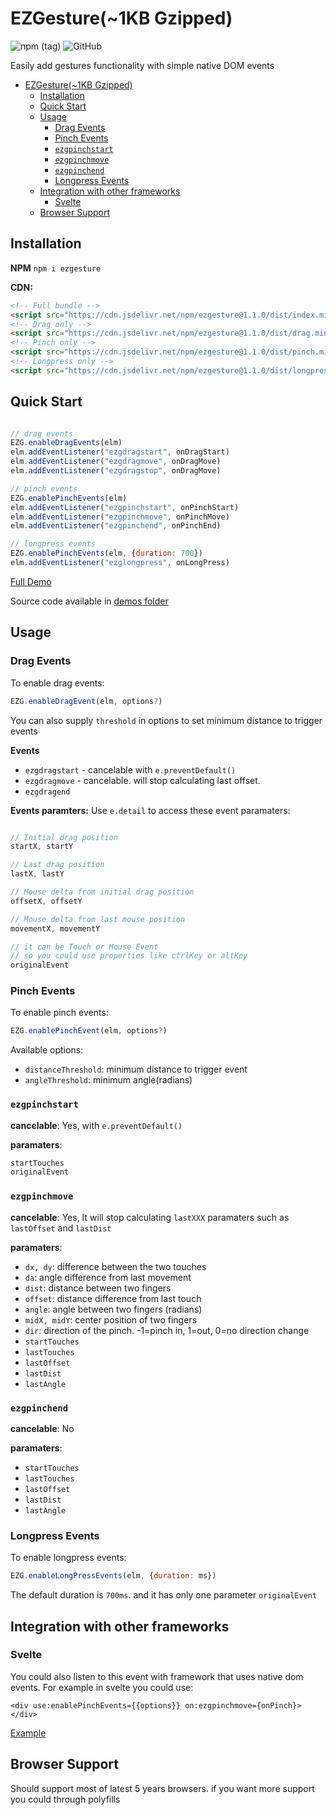 # EZGesture(~1KB Gzipped)
![npm (tag)](https://img.shields.io/npm/v/ezgesture) ![GitHub](https://img.shields.io/github/license/mhmd-22/ezgesture)

Easily add gestures functionality with simple native DOM events


- [EZGesture(~1KB Gzipped)](#ezgesture1kb-gzipped)
  - [Installation](#installation)
  - [Quick Start](#quick-start)
  - [Usage](#usage)
    - [Drag Events](#drag-events)
    - [Pinch Events](#pinch-events)
    - [`ezgpinchstart`](#ezgpinchstart)
    - [`ezgpinchmove`](#ezgpinchmove)
    - [`ezgpinchend`](#ezgpinchend)
    - [Longpress Events](#longpress-events)
  - [Integration with other frameworks](#integration-with-other-frameworks)
    - [Svelte](#svelte)
  - [Browser Support](#browser-support)


## Installation
**NPM**
`npm i ezgesture`

**CDN:**

```html
<!-- Full bundle -->
<script src="https://cdn.jsdelivr.net/npm/ezgesture@1.1.0/dist/index.min.js"></script>
<!-- Drag only -->
<script src="https://cdn.jsdelivr.net/npm/ezgesture@1.1.0/dist/drag.min.js"></script>
<!-- Pinch only -->
<script src="https://cdn.jsdelivr.net/npm/ezgesture@1.1.0/dist/pinch.min.js"></script>
<!-- Longpress only -->
<script src="https://cdn.jsdelivr.net/npm/ezgesture@1.1.0/dist/longpress.min.js"></script>
```


## Quick Start
```javascript

// drag events
EZG.enableDragEvents(elm)
elm.addEventListener("ezgdragstart", onDragStart)
elm.addEventListener("ezgdragmove", onDragMove)
elm.addEventListener("ezgdragstop", onDragMove)

// pinch events
EZG.enablePinchEvents(elm)
elm.addEventListener("ezgpinchstart", onPinchStart)
elm.addEventListener("ezgpinchmove", onPinchMove)
elm.addEventListener("ezgpinchend", onPinchEnd)

// longpress events
EZG.enablePinchEvents(elm, {duration: 700})
elm.addEventListener("ezglongpress", onLongPress)
```
[Full Demo](https://mhmd-22.github.io/ezgesture/)

Source code available in [demos folder](demos/)




## Usage
### Drag Events
To enable drag events:
```javascript
EZG.enableDragEvent(elm, options?)
```

You can also supply `threshold` in options to set minimum distance to trigger events

**Events**
- `ezgdragstart` - cancelable with `e.preventDefault()`
- `ezgdragmove` - cancelable. will stop calculating last offset.
- `ezgdragend`


**Events paramters:**
Use `e.detail` to access these event paramaters:
```javascript

// Initial drag position
startX, startY

// Last drag position
lastX, lastY

// Mouse delta from initial drag position
offsetX, offsetY

// Mouse delta from last mouse position
movementX, movementY

// it can be Touch or Mouse Event
// so you could use properties like ctrlKey or altKey
originalEvent
```

### Pinch Events

To enable pinch events:
```javascript
EZG.enablePinchEvent(elm, options?)
```

Available options:
* `distanceThreshold`: minimum distance to trigger event
* `angleThreshold`: minimum angle(radians)

### `ezgpinchstart`
**cancelable**: Yes, with `e.preventDefault()`


**paramaters**:
```javascript
startTouches
originalEvent
```

### `ezgpinchmove`
**cancelable**: Yes, It will stop calculating `lastXXX` paramaters such as `lastOffset` and `lastDist`

**paramaters**:
* `dx, dy`: difference between the two touches
* `da`: angle difference from last movement
* `dist`: distance between two fingers
* `offset`: distance difference from last touch
* `angle`: angle between two fingers (radians)
* `midX, midY`: center position of two fingers
* `dir`: direction of the pinch. -1=pinch in, 1=out, 0=no direction change
* `startTouches`
* `lastTouches`
* `lastOffset`
* `lastDist`
* `lastAngle`

### `ezgpinchend`
**cancelable**: No

**paramaters**:
* `startTouches`
* `lastTouches`
* `lastOffset`
* `lastDist`
* `lastAngle`

### Longpress Events

To enable longpress events:
```javascript
EZG.enableLongPressEvents(elm, {duration: ms})
```
The default duration is `700ms`. and it has only one parameter `originalEvent`

## Integration with other frameworks

### Svelte
You could also listen to this event with framework that uses native dom events. For example in svelte you could use:

```svelte
<div use:enablePinchEvents={{options}} on:ezgpinchmove={onPinch}></div>
```

[Example](https://svelte.dev/repl/e426f80d0f31427f85943e11ad337a36?version=3.37.0)

## Browser Support
Should support most of latest 5 years browsers. if you want more support you could through polyfills

